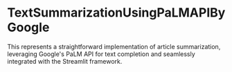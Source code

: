 # TextSummarizationUsingPaLMAPIByGoogle
This represents a straightforward implementation of article summarization, leveraging Google's PaLM API for text completion and seamlessly integrated with the Streamlit framework.
